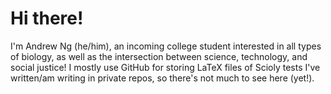 # Hi there!

I'm Andrew Ng (he/him), an incoming college student interested in all types of biology, as well as the intersection between science, technology, and social justice! I mostly use GitHub for storing LaTeX files of Scioly tests I've written/am writing in private repos, so there's not much to see here (yet!).
